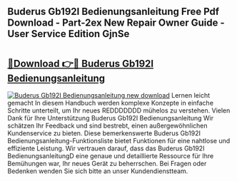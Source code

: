 ## Buderus Gb192I Bedienungsanleitung Free Pdf Download - Part-2ex New Repair Owner Guide - User Service Edition GjnSe

# <h2><a href="http://df25x6.blite.top/?on=Buderus+Gb192I+Bedienungsanleitung">🔗Download 👉🔴 Buderus Gb192I Bedienungsanleitung</a></h2>

[![Buderus Gb192I Bedienungsanleitung new download](https://i.imgur.com/lujVjoI.png)](http://df25x6.blite.top/?on=Buderus+Gb192I+Bedienungsanleitung)
Lernen leicht gemacht In diesem Handbuch werden komplexe Konzepte in einfache Schritte unterteilt, um Ihr neues REDDDDDDD mühelos zu verstehen. Vielen Dank für Ihre Unterstützung Buderus Gb192I Bedienungsanleitung Wir schätzen Ihr Feedback und sind bestrebt, einen außergewöhnlichen Kundenservice zu bieten. Diese bemerkenswerte Buderus Gb192I Bedienungsanleitung-Funktionsliste bietet Funktionen für eine nahtlose und effiziente Leistung. Wir vertrauen darauf, dass das Buderus Gb192I BedienungsanleitungD eine genaue und detaillierte Ressource für Ihre Bemühungen war, Ihr neues Gerät zu beherrschen. Bei Fragen oder Bedenken wenden Sie sich bitte an unser Kundendienstteam.
